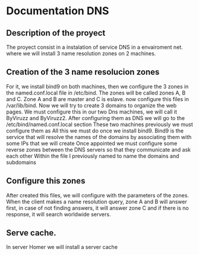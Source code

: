 # Documentation DNS
## Description of the proyect
The proyect consist in a instalation of service DNS in a envairoment net. where we will install 3 name resolution zones on 2 machines.

## Creation of the 3 name resolucion zones
For it, we install bind9 on both machines, then we configure the 3 zones in the named.conf.local file in /etc/bind. The zones will be called zones A, B and C. Zone A and B are master and C is eslave. now configure this files in /var/lib/bind.
Now we will try to create 3 domains to organize the web pages.
We must configure this in our two Dns machines, we will call it ByViruzz and ByViruzz2. After
configuring them as DNS we will go to the /etc/bind/named.conf.local section
These two machines previously we must configure them as All this we must do once we install
bind9.
Bind9 is the service that will resolve the names of the domains by associating them with some
IPs that we will create
Once appointed we must configure some reverse zones between the DNS servers so that they
communicate and ask each other
Within the file I previously named to name the domains and subdomains

## Configure this zones
After created this files, we will configure with the parameters of the zones. When the client makes a name resolution query, zone A and B will answer first, in case of not finding answers, it will answer zone C and if there is no response, it will search worldwide servers.

## Serve cache.
In server Homer we will install a server cache
